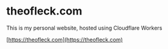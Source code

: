 # theofleck.com
This is my personal website, hosted using Cloudflare Workers

[https://theofleck.com](https://theofleck.com)